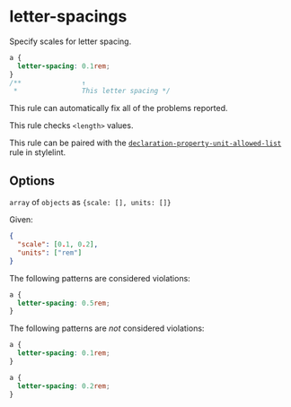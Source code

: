 # letter-spacings

Specify scales for letter spacing.

```css
a {
  letter-spacing: 0.1rem;
}
/**               ↑
 *                This letter spacing */
```

This rule can automatically fix all of the problems reported.

This rule checks `<length>` values.

This rule can be paired with the [`declaration-property-unit-allowed-list`](https://stylelint.io/user-guide/rules/declaration-property-unit-allowed-list) rule in stylelint.

## Options

`array` of `objects` as `{scale: [], units: []}`

Given:

```json
{
  "scale": [0.1, 0.2],
  "units": ["rem"]
}
```

The following patterns are considered violations:

```css
a {
  letter-spacing: 0.5rem;
}
```

The following patterns are _not_ considered violations:

```css
a {
  letter-spacing: 0.1rem;
}

a {
  letter-spacing: 0.2rem;
}
```
